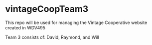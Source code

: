 # vintageCoopTeam3

This repo will be used for managing the Vintage Cooperative website created in WDV495

Team 3 consists of: David, Raymond, and Will

